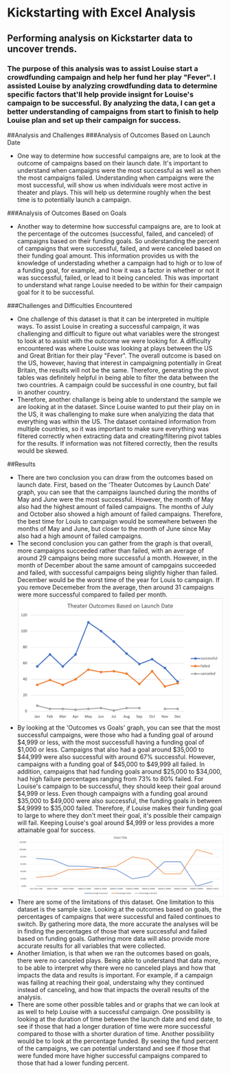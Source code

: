 # Kickstarting with Excel Analysis
## Performing analysis on Kickstarter data to uncover trends.
### The purpose of this analysis was to assist Louise start a crowdfunding campaign and help her fund her play "Fever". I assisted Louise by analyzing crowdfunding data to determine specific factors that'll help provide insignt for Louise's campaign to be successful. By analyzing the data, I can get a better understanding of campaigns from start to finish to help Louise plan and set up their campaign for success. 

##Analysis and Challenges
###Analysis of Outcomes Based on Launch Date
- One way to determine how successful campaigns are, are to look at the outcome of campaigns based on their launch date. It's important to understand when campaigns were the most successful as well as when the most campaigns failed. Understanding when campaigns were the most successful, will show us when individuals were most active in theater and plays. This will help us determine roughly when the best time is to potentially launch a campaign. 

###Analysis of Outcomes Based on Goals
- Another way to determine how successful campaigns are, are to look at the percentage of the outcomes (successful, failed, and canceled) of campaigns based on their funding goals. So understanding the percent of campaigns that were successful, failed, and were canceled based on their funding goal amount. This information provides us with the knowledge of understading whether a campaign had to high or to low of a funding goal, for example, and how it was a factor in whether or not it was successful, failed, or lead to it being canceled. This was important to understand what range Louise needed to be within for their campaign goal for it to be successful. 

###Challenges and Difficulties Encountered
- One challenge of this dataset is that it can be interpreted in multiple ways. To assist Louise in creating a successful campaign, it was challenging and difficult to figure out what variables were the strongest to look at to assist with the outcome we were looking for. A difficulty encountered was where Louise was looking at plays between the US and Great Britian for their play "Fever". The overall outcome is based on the US, however, having that interest in campaigning potentially in Great Britain, the results will not be the same. Therefore, generating the pivot tables was definitely helpful in being able to filter the data between the two countries. A campaign could be successful in one country, but fail in another country. 
- Therefore, another challange is being able to understand the sample we are looking at in the dataset. Since Louise wanted to put their play on in the US, it was challenging to make sure when analyizing the data that everything was within the US. The dataset contained information from multiple countries, so it was important to make sure everything was filtered correctly when extracting data and creating/filtering pivot tables for the results. If information was not filtered correctly, then the results would be skewed. 

##Results
- There are two conclusion you can draw from the outcomes based on launch date. First, based on the 'Theater Outcomes by Launch Date' graph, you can see that the campaigns launched during the months of May and June were the most successful. However, the month of May also had the highest amount of failed campaigns. The months of July and October also showed a high amount of failed campaigns. Therefore, the best time for Louis to campaign would be somewhere between the months of May and June, but closer to the month of June since May also had a high amount of failed campaigns.
- The second conclusion you can gather from the graph is that overall, more campaigns succeeded rather than failed, with an average of around 29 campaigns being more successful a month. However, in the month of December about the same amount of campgains succeeded and failed, with successful campaigns being slightly higher than failed. December would be the worst time of the year for Louis to campaign. If you remove Decemeber from the average, then around 31 campaigns were more successful compared to failed per month. 
![Theater Outcomes by Launch Date](Theater_Outcomes_vs_Launch.png)
- By looking at the 'Outcomes vs Goals' graph, you can see that the most successful campaigns, were those who had a funding goal of around $4,999 or less, with the most successfull having a funding goal of $1,000 or less. Campaigns that also had a goal around $35,000 to $44,999 were also successful with around 67% successful. However, campaigns with a funding goal of $45,000 to $49,999 all failed. In addition, campaigns that had funding goals around $25,000 to $34,000, had high failure percentages ranging from 73% to 80% failed. For Louise's campaign to be successful, they should keep their goal around $4,999 or less. Even though campaigns with a funding goal around $35,000 to $49,000 were also successful, the funding goals in between $4,9999 to $35,000 failed. Therefore, if Louise makes their funding goal to large to where they don't meet their goal, it's possible their campaign will fail. Keeping Louise's goal around $4,999 or less provides a more attainable goal for success. 
![Oucomes vs Goals](Outcomes_vs_Goals.png)
- There are some of the limitations of this dataset. One limitation to this dataset is the sample size. Looking at the outcomes based on goals, the percentages of campaigns that were successful and failed continues to switch. By gathering more data, the more accurate the analyses will be in finding the percentages of those that were successful and failed based on funding goals. Gathering more data will also provide more accurate results for all variables that were collected. 
- Another limiation, is that when we ran the outcomes based on goals, there were no canceled plays. Being able to understand that data more, to be able to interpret why there were no canceled plays and how that impacts the data and results is important. For example, if a campaign was failing at reaching their goal, understaing why they continued instead of canceling, and how that impacts the overall results of the analysis.  
- There are some other possible tables and or graphs that we can look at as well to help Louise with a successful campaign. One possibility is looking at the duration of time between the launch date and end date, to see if those that had a longer duration of time were more successful compared to those with a shorter duration of time. Another possibility would be to look at the percentage funded. By seeing the fund percent of the campaigns, we can potential understand and see if those that were funded more have higher successful campaigns compared to those that had a lower funding percent. 
